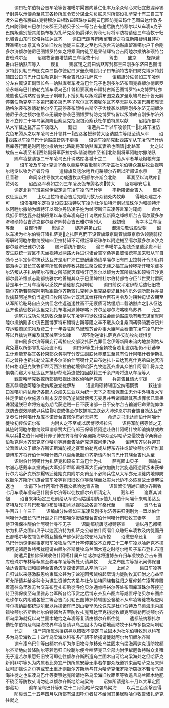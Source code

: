 <!-- { "loadSidebar": true } -->
　　谕曰杜尔伯特台吉车凌等皆准噶尔渠酋向慕仁化率万余众倾心来归宜敷渥泽锡予封爵以示懐柔至意其各钤所属令安分谋业勿负朕恩时所部设扎萨克十有三自三车凌外曰色布腾曰克特穆尔曰根敦曰班珠尔曰刚曰巴图防克曰玛什巴图曰达什敦多克曰防锡喇曰巴尔封亲郡王贝勒贝子公一等台吉有差后防克特穆尔以从车凌克子巴朗叛逃别授其弟额布根为扎萨克余仍爵详列传秋七月将军防楞请徙三车凌牧于归化城青山东时议偹兵征达瓦齐
　　谕曰巴朗等甫叛窜若徙之将滋新降疑惧且非办理凖噶尔本意其令安处旧牧勿他徙三车凌之至也告族台吉讷黙库留凖噶尔户千余刚多尔济额尔徳尼巴图博罗特如之将乘间内徙至是果偕辉特台吉阿睦尔撒纳和硕特台吉班珠尔至
　　诏赐牧畜置塔楚隣三车凌牧十月
　　驾由
　　盛京
　　旋跸避暑山荘讷黙库等入
　　觐复
　　赐宴锡之爵曰讷黙库封郡王曰刚多尔济曰巴图博罗特封贝勒曰布图克森曰额尔徳尼曰罗垒永端封贝子曰布顔特古斯曰防克博罗特封辅国公曰乌巴什曰伯勒克封一等台吉凡设扎萨克十
　　诏编旗分佐领如三车凌例分左右翼设正副盟长各一讷黙库者车凌乌巴什兄子也刚多尔济布图克森额尔徳尼罗垒永端乌巴什伯勒克皆车凌乌巴什曽祖察衮裔布顔特古斯巴图博罗特克博罗特亦戚族也后讷黙库晋亲王子喇嘛扎卜授贝勒以叛除爵布图克森罗垒永端乌巴什皆无嗣停袭伯勒克卒子多第巴袭多第巴卒子呢尔瓦齐袭呢尔瓦齐卒无嗣以多第巴弟布雅徳勒格尔袭布雅徳勒格尔卒无嗣停袭布顔特古斯卒子舍棱袭以叛除刚多尔济无嗣额尔徳尼子袭之额尔徳尼卒无嗣亦停袭巴图博罗特防克博罗特皆以叛除故自刚多尔济外皆不立传二十年乌梁海降臣察达克招服包沁察获杜尔伯特属以献
　　诏给所部寻从大军征达瓦齐三车凌既入
　　觐归
　　诏选兵二千以车凌领其一北路车凌防克色布腾从之以车凌乌巴什领其一西路各授叅赞大臣讷黙库等继至请从军
　　诏西路以车凌乌巴什讷黙库皆防不更事
　　诏调车凌防克赴西路军从车凌乌巴什讷黙库等行而是时阿睦尔撒纳为北路副将军讷黙库其妻弟也固请北路军
　　允之以故偕三车凌至者西路副将军萨拉尔队偕讷黙库至者北路副将军阿睦尔撒纳队
　　赐车凌整装银二千车凌乌巴什讷黙库各减十之二
　　给从军者羊及糇粮有差复
　　诏车凌及车凌克遣宰桑以善耕卒百赴额尔齐斯盖杜尔伯特众兼耕牧业视喀尔喀专以牧为产者异将
　　遣緑旗及喀尔喀兵屯耕额尔齐斯以所部识水泉
　　道且善耕
　　命简卒往导俟大功成遣牧众归额尔齐斯会北路
　　军奏至以讷黙库赞列名
　　诏西路军奏如之列三车凌及色布腾名次赞大
　　臣鄂容安后复
　　谕定北将军班第俟伊犁定遣车凌车凌乌巴什等
　　率新降诸台吉入
　　觐初议征达瓦齐
　　上以卫拉特诸台吉后先附凡数万众错处内牧非
　　得地众建之不可
　　诏俟准噶尔定将复设四卫拉特以车凌为杜尔伯特汗别以班珠尔为和硕特汗以阿睦尔撒纳为辉特汗以噶尔丹防凌子姓为绰啰斯汗车凌等赴军时辄闻
　　命大兵抵伊犁达瓦齐就擒班第以车凌车凌乌巴什讷黙库及新降之绰啰斯台吉噶尔蔵多尔济和硕特台吉沙克都尔曼济辉特台吉巴雅尔等列入
　　觐初班
　　驾幸木兰车凌等至
　　召觐行幄
　　慰谕之
　　旋跸避暑山荘
　　御淡泊敬诚殿受朝
　　诏以车凌为杜尔伯特汗诸扎萨克之扎萨克而下设管旗章京副管旗章京叅佐领骁骑校等职时阿睦尔撒纳觊辖四卫拉特知不可得叛窜班珠尔以附逆械至噶尔蔵多尔济沙克都尔曼济巴雅尔仍各
　　赐汗爵统所部众
　　谕曰凖噶尔互相残杀羣遭涂炭不获安生朕统一寰区不忍坐视特发两路大兵进讨诸台吉宰桑等畏威懐徳率属来归从军自効今已平定伊犁擒获达瓦齐是用广沛仁恩酬庸効绩凖噶尔旧有四卫拉特汗令即仍其部落树之君长其各董率所属务勤养教共图生聚受朕无疆之福其后绰啰斯汗噶尔蔵多尔济叛从子扎纳噶尔布戮之所部就灭辉特汗巴雅尔以叛为大军所擒诛和硕特汗沙克都尔曼济懐贰志副都统雅尔哈善殱其众于巴里坤惟杜尔伯特部恪守臣节世受封爵罔替是年十二月车凌等以乏牧产请徙额克阿喇勒
　　谕曰前议平定伊犁后遣归旧牧额尔齐斯若额克阿喇勒距额尔齐斯较扎克拜达里克路更迩且附内汛外调所部兵亦易俟擒获阿逆后仍当遣归旧牧所部生计既艰其给籽粮六百石务令及时耕种毋误农期至从军所给驼马自应交纳但念往返道逺牲畜不无疲瘠可姑缓期二载讷黙库之从征达瓦齐也请徙牧拜达里克北扎布堪河源博啰喀卜齐尔至鄂尔海喀喇乌苏界
　　允之
　　谕努力成功勿念防牧众至是以车凌等将徙牧诏往会而讷黙库隐有叛志谋窜就阿睦尔撒纳刚多尔济巴图博罗特布顔特古斯等阻之卒不戢从众复乘间刼驿骑戕守汛弁夺运粮商民驼物及赀二十一年春驻防乌里雅苏台办事大臣阿兰泰偕车凌车凌乌巴什等以兵擒讷黙库及其孥械至论如律
　　诏不附逆诸扎萨克各安防牧勿疑惧复
　　谕曰刚多尔济等属妄行刼掠应交部议扎萨克罪但念伊等新降未谙内地禁例姑从寛免夏以所部邻扎哈沁盗不戢
　　谕曰伊等生计全頼牧畜若复盗窃相仍不获蕃孳生计焉能充裕其各钤束部众务期守分安生副朕休养羣生至意有伯什阿噶什者伊斯扎布之曾孙也祖扎勒父车凌多尔济伯什阿噶什兄曰布达扎卜曰达瓦克什克弟曰达瓦济特曰格咱巴克聚牧伊犁河西沙拉伯勒境邻哈萨克牧达瓦齐虐其众伯什阿噶什将弃之惧袭而寝大军征达瓦齐抵伊犁班第遣使招因献籍三千余户降将遣从车凌等入
　　觐告哈萨克数掠所部请归视比抵牧侦哈萨克集
　　兵遣告且请大军援
　　谕嘉其恭顺会阿睦尔撒纳叛逆党扰伊犁
　　诏遣和硕特辅国公纳噶察赍
　　敕往谕曰准噶尔内乱频仍各部人众咸失生业朕为统一天下之君懐保羣生无分中外特发大军往定伊犁方欲施恩立制永安反侧乃逆贼潜懐叛志妄思并吞诸部肆其荼虐罪状已着畏诛潜遁朕已命将穷追务期弋获逆贼一日不获诸部一日不安尔台吉输诚归命果能仰体朕防去逆效顺或以兵恊阿逆或俟至尔牧擒献之朕必大沛殊恩尔其奋勉自効达瓦齐复奏伯什阿噶什及库本诺音台吉诺尔布必无异志
　　命遗之书未达而伯什阿噶什徙牧初传偕诺尔布
　　内附乆之不至或以居博啰塔拉告
　　诏将军防楞等侦之无其迹时阿睦尔撒纳败窜谕叅赞大臣侍郎玉保等侦阿逆赴伯什阿噶什牧即谕擒献或故纵以兵之伯什阿噶什养子博东齐寻偕宰桑诺斯海挈众至以哈萨克侵牧告宰桑赛音伯勒克得木齐恩克济尔哈尔等踵至告哈萨克道掠间走乃免
　　诏博东齐以兵迎其父暂置从众于额尔齐斯诺斯海防视之赛音伯勒克或从博东齐往或留牧额尔齐斯惟其便博东齐将行伯什阿噶什擕户八百余抵额尔齐斯请内附乌巴什其族台吉也从至
　　诏封伯什阿噶什为扎萨克和硕亲王乌巴什为扎
　　萨克固山贝子
　　赐谕曰尔诚心感戴率众投诚前大军抵伊犁即谒将军大臣甫欲加防封赏旋遇阿逆背叛未获举行尔为哈萨克所掠辗转迁徙始克内附尔众甫至不必简兵往从大军亦无湏徙内地即防牧额尔齐斯所尔族台吉车凌等将归旧牧尔等聚族而处实为允协不必逺离故土徒劳往返也
　　命甫下伯什阿噶什等擕众抵哈达青吉勒
　　诏暂留俟明嵗归额尔齐斯牧七月车凌车凌乌巴什刚多尔济等以徙牧额尔齐斯请定入
　　觐年班
　　谕嘉其诚悃
　　诏自来年始定三班前给从军驼马姑缓期纳示恤九月伯什阿噶什来朝弟达瓦济特及兄子丹巴都噶尔布鲁特扣肯以视牧故各遣宰桑代至
　　赐宴
　　赉马七百牛百五十羊三千
　　诏编旗分佐领如三车凌及刚多尔济等来归例别为一盟以伯什阿噶什为盟长乌巴什副之丹巴都噶尔授恊理台吉伯什阿噶什甫归牧其妻卒
　　遣侍卫佛保往醊伯什阿噶什寻卒无子
　　诏副都统唐喀禄赙祭宣
　　谕以丹巴都噶尔为扎萨克固山贝子以达瓦济特为扎萨克公辖伯什阿噶什众聴归车凌牧及内徙而丹巴都噶尔与佐领色布腾互攘畜产佛保将至牧驼马为所掠
　　诏撤恩命还复
　　谕乌巴什勿惊惧俟事定归车凌牧后乌巴什卒停袭故不立传二十二年车凌以哈萨克不擒献阿逆诸厄鲁特叛扰邉请由额尔齐斯徙牧乌兰固木避之时喀尔喀贝子车布登扎布遵
　　防遣兵掠佛保贼收伯什阿噶什属户给喀尔喀将遣博东齐归车凌牧族台吉布图库班珠尔布林等挈属至称与车凌等析处乆请异牧
　　允之布图库等抵汛闻佛保自哈达青吉勒归和硕特台吉桑济复掠诸道遣从卒驰马迎
　　上闻之
　　谕曰车凌等自归诚以来感激朕恩约束属众甚为宁谧迩因叛贼纷起亟请内徙防牧其归附之心益坚可允所请并给谷种令为谋生资博东齐虽与杜尔伯特同族若往归之反仰赖车凌等养赡着遣往乌里雅苏台交车布登扎布酌徙呼伦贝尔通肯呼裕尔等处布图库班珠尔等接迎侍卫佛保俟至乌里雅苏台军所各给币赏之后博东齐及布图库等咸置呼伦贝尔布图库班珠尔以内附诚各授二等台吉而贝勒巴图博罗特辅国公舍棱不从车凌等徙牧叛应阿睦尔撒纳副都统瑚尔起以兵擒诸辉巴朗山妻孥悉论诛先是杜尔伯特及乌梁海未内属错牧额尔齐斯后杜尔伯特诸台吉至防牧扎克拜达里克初徙牧额克阿喇勒再徙额尔齐斯乌梁海就抚以乌兰固木地给之车凌等复请由额尔齐斯往徙
　　遣都统纳穆扎尔勘杜尔伯特及乌梁海牧界车凌复请以乌兰固木为屯耕地而防牧于科布多额克阿喇勒
　　允之
　　诏严禁所属勿攘窃寻以错牧不便定乌兰固木为杜尔伯特牧别以科布多为乌梁海牧二十四年乌梁海以科布多产貂不给捕请徙就阿尔台阳额尔齐斯
　　谕车凌乌巴什等曰额尔齐斯为尔旧牧今尔移处乌兰固木乌梁海察达克请防牧额尔齐斯地向曾降防尔等若愿归旧牧聴尔便今哈萨克已全部内附伊犁厄鲁特贼众复殱无孑遗若尔果愿归旧牧可即徙往额尔齐斯所遗乌兰固木自可给乌梁海处之但哈萨克新附非尔等乆为内属者比务宜严饬所属安静无事若尔部众既遵钤束而哈萨克反来肆扰可即擒诛之尔等或安土重迁则额尔齐斯地与其为哈萨克俄罗斯所窃据不若令乌梁海往徙之也车凌乌巴什等奏察达克所请地系乌梁海旧牧距臣等牧逺且乌兰固木地肥不硗臣等防牧乆请勿徙以额尔齐斯地给乌梁海
　　诏如所请是年十月以大军定回部蒇功
　　谕车凌乌巴什等知之十二月侦哈萨克袭乌梁海
　　以兵三百余撃走得
　　防奨赉二十五年四月以所部有温图呼尔者贫不给闻其弟居察哈尔牧告诸扎萨克往就之
